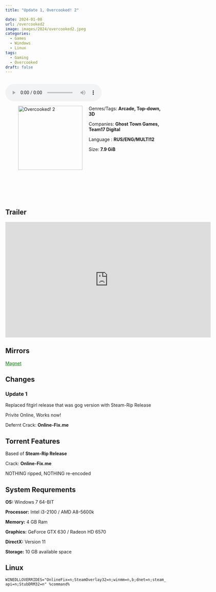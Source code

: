 ```yaml
---
title: "Update 1, Overcooked! 2"

date: 2024-01-08
url: /overcooked2
image: images/2024/overcooked2.jpeg
categories:
  - Games
  - Windows
  - Linux
tags:
  - Gaming
  - Overcooked
draft: false
---
```

##
<style>
  body.dark-mode,
  body.dark-mode main * {
    background: url('/images/2024/overcooked21.jpeg') center center fixed no-repeat;
    background-size: 100% 100%;
    background-size: cover;
    color: #f5f5f5;
  }
</style>
<script>
    document.addEventListener('DOMContentLoaded', function () {
        var body = document.body;
        var switcher = document.querySelector('.js-toggle');
                body.classList.add('dark-mode');
                // Save user preference in storage
                localStorage.setItem('darkMode', 'true');
            
        });
</script>

<audio controls autoplay>
  <source src="/audio/overcooked2.mp3" type="audio/mp3">
  Your browser does not support the audio tag.
</audio>


<figure style="float: left; margin-right: 20px;">
  <img src="/images/2024/overcooked2.jpeg" alt="Overcooked! 2" style="width: 200px;">
</figure>

Genres/Tags: **Arcade, Top-down, 3D**

Companies: **Ghost Town Games, Team17 Digital**

Language : **RUS/ENG/MULTI12**

Size: **7.9 GiB**
# ⠀
# ⠀

## Trailer
<iframe width="640" height="360" src="https://www.youtube.com/embed/gEjbXb_eZcs" title="Overcooked 2: Announcement Trailer" frameborder="0" allow="accelerometer; autoplay; clipboard-write; encrypted-media; gyroscope; picture-in-picture; web-share" allowfullscreen></iframe>

## Mirrors
<a href="magnet:?xt=urn:btih:WXLADUNADCRGJU6BOICHR7DI7A4JJ4ZU&dn=Overcooked!%202" style="color: green;">Magnet</a>

## Changes

### Update 1

Replaced fitgirl release that was gog version with Steam-Rip Release


Privite Online, Works now!

Defernt Crack: **Online-Fix.me**

## Torrent Features
Based of **Steam-Rip Release**

Crack: **Online-Fix.me**

NOTHING ripped, NOTHING re-encoded

## System Requrements
**OS:** Windows 7 64-BIT

**Processor:** Intel i3-2100 / AMD A8-5600k

**Memory:** 4 GB Ram

**Graphics:** GeForce GTX 630 / Radeon HD 6570

**DirectX:** Version 11

**Storage:** 10 GB available space

## Linux

`WINEDLLOVERRIDES="OnlineFix=n;SteamOverlay32=n;winmm=n,b;dnet=n;steam_api=n;StubDRM32=n" %command%`